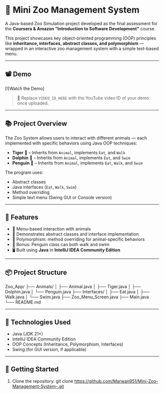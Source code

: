 # 🦁 Mini Zoo Management System

A Java-based Zoo Simulation project developed as the final assessment for the **Coursera & Amazon "Introduction to Software Development"** course.

This project showcases key object-oriented programming (OOP) principles like **inheritance, interfaces, abstract classes, and polymorphism** — wrapped in an interactive zoo management system with a simple text-based menu.

---

## 📽️ Demo

[![Watch the Demo]

> 📌 Replace `VIDEO_ID_HERE` with the YouTube video ID of your demo once uploaded.

---

## 📚 Project Overview

The Zoo System allows users to interact with different animals — each implemented with specific behaviors using Java OOP techniques:

- **Tiger** 🐅 – Inherits from `Animal`, implements `Eat`, and `Walk`
- **Dolphin** 🐬 – Inherits from `Animal`, implements `Eat`, and `Swim`
- **Penguin** 🐧 – Inherits from `Animal`, implements `Eat`, `Walk`, and `Swim`

The program uses:

- Abstract classes
- Java interfaces (`Eat`, `Walk`, `Swim`)
- Method overriding
- Simple text menu (Swing GUI or Console version)

---

## 🧩 Features

- 📜 Menu-based interaction with animals
- 🧠 Demonstrates abstract classes and interface implementation
- 🔁 Polymorphism: method overriding for animal-specific behaviors
- 🐧 Bonus: Penguin class can both walk and swim
- 🖥️ Built using **Java** in **IntelliJ IDEA Community Edition**

---

## 📦 Project Structure

Zoo_App/
├── Animals/
│ ├── Animal.java
│ ├── Tiger.java
│ ├── Dolphin.java
│ └── Penguin.java
├── Interfaces/
│ ├── Eat.java
│ ├── Walk.java
│ └── Swim.java
├── Zoo_Menu_Screen.java
├── Main.java
└── README.md


---

## 📌 Technologies Used

- Java (JDK 21+)
- IntelliJ IDEA Community Edition
- OOP Concepts (Inheritance, Polymorphism, Interfaces)
- Swing (for GUI version, if applicable)

---

## 🚀 Getting Started

1. Clone the repository:
   git clone https://github.com/Marwan951/Mini-Zoo-Management-System-.git
